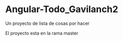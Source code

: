 # Angular-Todo_Gavilanch2
Un proyecto de lista de cosas por hacer

El proyecto esta en la rama master

